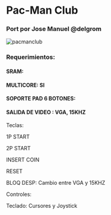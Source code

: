 # Pac-Man Club

### Port por Jose Manuel @delgrom 

![pacmanclub](https://user-images.githubusercontent.com/31018768/72459365-ee59b780-37ca-11ea-9e2d-de66ac19e829.png)

### Requerimientos:

#### SRAM: 

#### MULTICORE: SI

#### SOPORTE PAD 6 BOTONES: 

#### SALIDA DE VIDEO : VGA, 15KHZ


Teclas:

1P START

2P START

INSERT COIN

RESET

BLOQ DESP: Cambio entre VGA y 15KHZ

Controles:

Teclado: Cursores y Joystick
